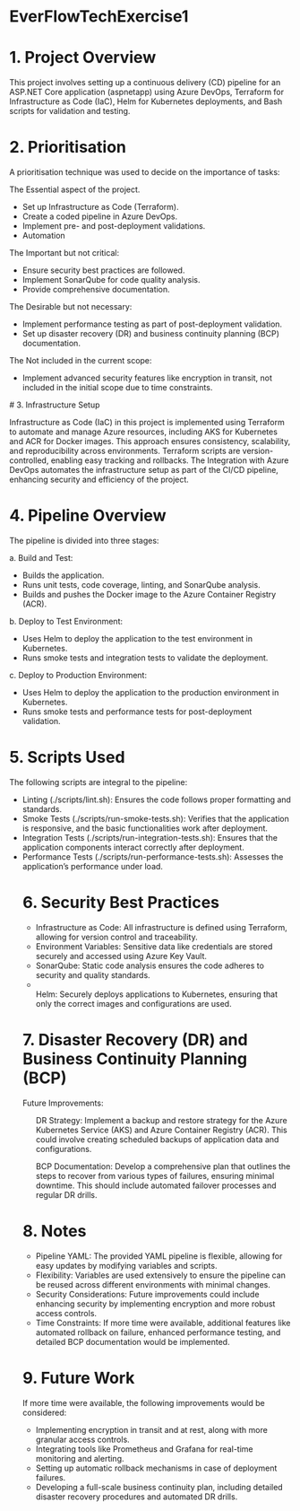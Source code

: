 # EverFlowTechExercise1

# 1. Project Overview
<p>This project involves setting up a continuous delivery (CD) pipeline for an ASP.NET Core application (aspnetapp) using Azure DevOps, Terraform for Infrastructure as Code (IaC), Helm for Kubernetes deployments, and Bash scripts for validation and testing.</p>

# 2. Prioritisation
<p>A prioritisation technique was used to decide on the importance of tasks:</p> 

<p>The Essential aspect of the project.</p>
<ul>
<li> Set up Infrastructure as Code (Terraform). </li>
<li> Create a coded pipeline in Azure DevOps. </li>
<li> Implement pre- and post-deployment validations. </li>
<li> Automation </li>
</ul>
<p> The Important but not critical: </p>
<ul>
<li> Ensure security best practices are followed.</li>
<li> Implement SonarQube for code quality analysis.</li>
<li> Provide comprehensive documentation.</li>
</ul>
<p> The Desirable but not necessary:</p>
<ul>
<li> Implement performance testing as part of post-deployment validation.</li>
<li> Set up disaster recovery (DR) and business continuity planning (BCP) documentation.</li>
</ul>
<p> The Not included in the current scope:</p>
<ul>
<li>	Implement advanced security features like encryption in transit, not included in the initial scope due to time constraints.</li>
</ul>
# 3. Infrastructure Setup
<p> Infrastructure as Code (IaC) in this project is implemented using Terraform to automate and manage Azure resources, including AKS for Kubernetes and ACR for Docker images. This approach ensures consistency, scalability, and reproducibility across environments. Terraform scripts are version-controlled, enabling easy tracking and rollbacks. The Integration with Azure DevOps automates the infrastructure setup as part of the CI/CD pipeline, enhancing security and efficiency of the project. </p>

# 4. Pipeline Overview
<p> The pipeline is divided into three stages:</p>
<p> a. Build and Test: </p>
<ul>
<li>Builds the application.</li>
<li>Runs unit tests, code coverage, linting, and SonarQube analysis. </li>
<li>Builds and pushes the Docker image to the Azure Container Registry (ACR).</li>
</ul>
<p> b.	Deploy to Test Environment: </p>
<ul>
<li>Uses Helm to deploy the application to the test environment in Kubernetes.</li>
<li>Runs smoke tests and integration tests to validate the deployment.</li>
</ul>

<p>c.	Deploy to Production Environment:</p>
<ul>
<li>Uses Helm to deploy the application to the production environment in Kubernetes.</li>
<li>Runs smoke tests and performance tests for post-deployment validation.</li>
</ul>

# 5. Scripts Used

<p>The following scripts are integral to the pipeline:</p>
<ul>
<li>Linting (./scripts/lint.sh): Ensures the code follows proper formatting and standards.</li>
<li>Smoke Tests (./scripts/run-smoke-tests.sh): Verifies that the application is responsive, and the basic functionalities work after deployment.</li>
<li>Integration Tests (./scripts/run-integration-tests.sh): Ensures that the application components interact correctly after deployment.</li>
<li>Performance Tests (./scripts/run-performance-tests.sh): Assesses the application’s performance under load.</li>

# 6. Security Best Practices
<ul>
<li>Infrastructure as Code: All infrastructure is defined using Terraform, allowing for version control and traceability.</li>
<li>Environment Variables: Sensitive data like credentials are stored securely and accessed using Azure Key Vault.</li>
<li>SonarQube: Static code analysis ensures the code adheres to security and quality standards.</li>
<li></li>Helm: Securely deploys applications to Kubernetes, ensuring that only the correct images and configurations are used.</li>
</ul>

# 7. Disaster Recovery (DR) and Business Continuity Planning (BCP)
<p>Future Improvements:</p>
<ul>
  <p>DR Strategy: Implement a backup and restore strategy for the Azure Kubernetes Service (AKS) and Azure Container Registry (ACR). This could involve creating scheduled backups of application data and configurations.</p>
  <p>BCP Documentation: Develop a comprehensive plan that outlines the steps to recover from various types of failures, ensuring minimal downtime. This should include automated failover processes and regular DR drills.</p>
</ul>

# 8. Notes
<ul>
<li>Pipeline YAML: The provided YAML pipeline is flexible, allowing for easy updates by modifying variables and scripts.</li>
<li>Flexibility: Variables are used extensively to ensure the pipeline can be reused across different environments with minimal changes.</li>
<li>Security Considerations: Future improvements could include enhancing security by implementing encryption and more robust access controls.</li>
<li>Time Constraints: If more time were available, additional features like automated rollback on failure, enhanced performance testing, and detailed BCP documentation would be implemented.</li>
</ul>

# 9. Future Work
<p>If more time were available, the following improvements would be considered:</p>
<ul>
<li>Implementing encryption in transit and at rest, along with more granular access controls.</li>
<li>Integrating tools like Prometheus and Grafana for real-time monitoring and alerting.</li>
<li>Setting up automatic rollback mechanisms in case of deployment failures.</li>
<li>Developing a full-scale business continuity plan, including detailed disaster recovery procedures and automated DR drills.</li>
</ul>
